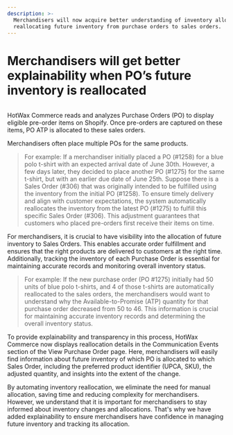 ```yaml
---
description: >-
  Merchandisers will now acquire better understanding of inventory allocation by
  reallocating future inventory from purchase orders to sales orders.
---
```


# Merchandisers will get better explainability when PO’s future inventory is reallocated

<figure><img src="https://www.hotwax.co/hubfs/Inventory%20explainability.png" alt=""><figcaption></figcaption></figure>

HotWax Commerce reads and analyzes Purchase Orders (PO) to display eligible pre-order items on Shopify. Once pre-orders are captured on these items, PO ATP is allocated to these sales orders.

Merchandisers often place multiple POs for the same products.

> For example: If a merchandiser initially placed a PO (#1258) for a blue polo t-shirt with an expected arrival date of June 30th. However, a few days later, they decided to place another PO (#1275) for the same t-shirt, but with an earlier due date of June 25th. Suppose there is a Sales Order (#306) that was originally intended to be fulfilled using the inventory from the initial PO (#1258). To ensure timely delivery and align with customer expectations, the system automatically reallocates the inventory from the latest PO (#1275) to fulfill this specific Sales Order (#306). This adjustment guarantees that customers who placed pre-orders first receive their items on time.

For merchandisers, it is crucial to have visibility into the allocation of future inventory to Sales Orders. This enables accurate order fulfillment and ensures that the right products are delivered to customers at the right time. Additionally, tracking the inventory of each Purchase Order is essential for maintaining accurate records and monitoring overall inventory status.

> For example: If the new purchase order (PO #1275) initially had 50 units of blue polo t-shirts, and 4 of those t-shirts are automatically reallocated to the sales orders, the merchandisers would want to understand why the Available-to-Promise (ATP) quantity for that purchase order decreased from 50 to 46. This information is crucial for maintaining accurate inventory records and determining the overall inventory status.

To provide explainability and transparency in this process, HotWax Commerce now displays reallocation details in the Communication Events section of the View Purchase Order page. Here, merchandisers will easily find information about future inventory of which PO is allocated to which Sales Order, including the preferred product identifier (UPCA, SKU), the adjusted quantity, and insights into the extent of the change.

By automating inventory reallocation, we eliminate the need for manual allocation, saving time and reducing complexity for merchandisers. However, we understand that it is important for merchandisers to stay informed about inventory changes and allocations. That's why we have added explainability to ensure merchandisers have confidence in managing future inventory and tracking its allocation.
